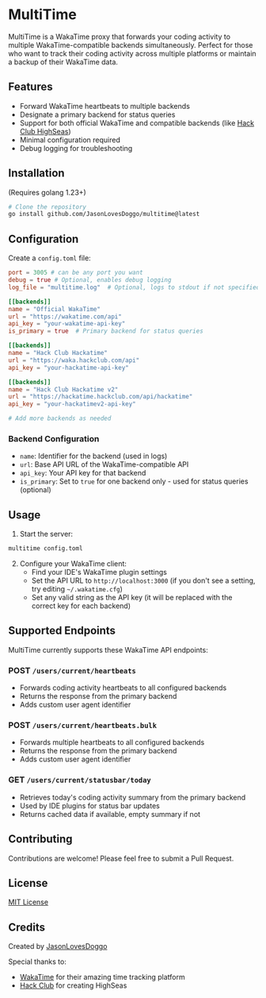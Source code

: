 # MultiTime

MultiTime is a WakaTime proxy that forwards your coding activity to multiple WakaTime-compatible backends simultaneously. Perfect for those who want to track their coding activity across multiple platforms or maintain a backup of their WakaTime data.

## Features

- Forward WakaTime heartbeats to multiple backends
- Designate a primary backend for status queries
- Support for both official WakaTime and compatible backends (like [Hack Club HighSeas](https://highseas.hackclub.com/))
- Minimal configuration required
- Debug logging for troubleshooting

## Installation

(Requires golang 1.23+)

```bash
# Clone the repository
go install github.com/JasonLovesDoggo/multitime@latest
```

## Configuration

Create a `config.toml` file:

```toml
port = 3005 # can be any port you want
debug = true # Optional, enables debug logging
log_file = "multitime.log"  # Optional, logs to stdout if not specified

[[backends]]
name = "Official WakaTime"
url = "https://wakatime.com/api"
api_key = "your-wakatime-api-key"
is_primary = true  # Primary backend for status queries

[[backends]]
name = "Hack Club Hackatime"
url = "https://waka.hackclub.com/api"
api_key = "your-hackatime-api-key"

[[backends]]
name = "Hack Club Hackatime v2"
url = "https://hackatime.hackclub.com/api/hackatime"
api_key = "your-hackatimev2-api-key"

# Add more backends as needed
```

### Backend Configuration

- `name`: Identifier for the backend (used in logs)
- `url`: Base API URL of the WakaTime-compatible API
- `api_key`: Your API key for that backend
- `is_primary`: Set to `true` for one backend only - used for status queries (optional)

## Usage

1. Start the server:

```bash
multitime config.toml
```

2. Configure your WakaTime client:
   - Find your IDE's WakaTime plugin settings
   - Set the API URL to `http://localhost:3000` (if you don't see a setting, try editing `~/.wakatime.cfg`)
   - Set any valid string as the API key (it will be replaced with the correct key for each backend)

## Supported Endpoints

MultiTime currently supports these WakaTime API endpoints:

### POST `/users/current/heartbeats`

- Forwards coding activity heartbeats to all configured backends
- Returns the response from the primary backend
- Adds custom user agent identifier

### POST `/users/current/heartbeats.bulk`

- Forwards multiple heartbeats to all configured backends
- Returns the response from the primary backend
- Adds custom user agent identifier

### GET `/users/current/statusbar/today`

- Retrieves today's coding activity summary from the primary backend
- Used by IDE plugins for status bar updates
- Returns cached data if available, empty summary if not

## Contributing

Contributions are welcome! Please feel free to submit a Pull Request.

## License

[MIT License](LICENSE)

## Credits

Created by [JasonLovesDoggo](https://github.com/JasonLovesDoggo)

Special thanks to:

- [WakaTime](https://wakatime.com) for their amazing time tracking platform
- [Hack Club](https://hackclub.com) for creating HighSeas
